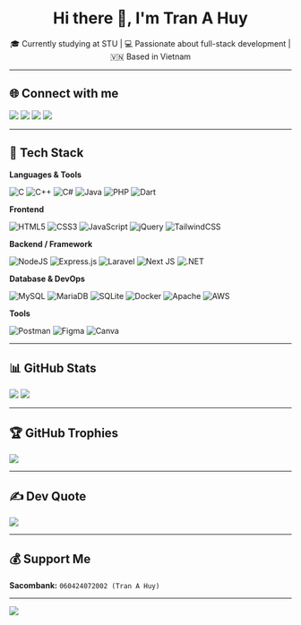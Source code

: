 <h1 align="center">Hi there 👋, I'm Tran A Huy</h1>
<p align="center">🎓 Currently studying at STU | 💻 Passionate about full-stack development | 🇻🇳 Based in Vietnam</p>

---

## 🌐 Connect with me

<p align="left">
  <a href="https://www.facebook.com/profile.php?id=100010236822834" target="_blank"><img src="https://img.shields.io/badge/Facebook-%231877F2.svg?logo=Facebook&logoColor=white" /></a>
  <a href="https://instagram.com/tr.ahuyyyy" target="_blank"><img src="https://img.shields.io/badge/Instagram-%23E4405F.svg?logo=Instagram&logoColor=white" /></a>
  <a href="https://tiktok.com/@tr.ahuy" target="_blank"><img src="https://img.shields.io/badge/TikTok-%23000000.svg?logo=TikTok&logoColor=white" /></a>
  <a href="https://www.linkedin.com/in/tr%E1%BA%A7n-a-huy-953253332/" target="_blank"><img src="https://img.shields.io/badge/LinkedIn-%230077B5.svg?logo=linkedin&logoColor=white" /></a>
</p>

---

## 🧰 Tech Stack

**Languages & Tools**

![C](https://img.shields.io/badge/c-%2300599C.svg?style=for-the-badge&logo=c&logoColor=white)
![C++](https://img.shields.io/badge/c++-%2300599C.svg?style=for-the-badge&logo=c%2B%2B&logoColor=white)
![C#](https://img.shields.io/badge/c%23-%23239120.svg?style=for-the-badge&logo=c-sharp&logoColor=white)
![Java](https://img.shields.io/badge/java-%23ED8B00.svg?style=for-the-badge&logo=java&logoColor=white)
![PHP](https://img.shields.io/badge/php-%23777BB4.svg?style=for-the-badge&logo=php&logoColor=white)
![Dart](https://img.shields.io/badge/dart-%230175C2.svg?style=for-the-badge&logo=dart&logoColor=white)

**Frontend**

![HTML5](https://img.shields.io/badge/html5-%23E34F26.svg?style=for-the-badge&logo=html5&logoColor=white)
![CSS3](https://img.shields.io/badge/css3-%231572B6.svg?style=for-the-badge&logo=css3&logoColor=white)
![JavaScript](https://img.shields.io/badge/javascript-%23323330.svg?style=for-the-badge&logo=javascript&logoColor=%23F7DF1E)
![jQuery](https://img.shields.io/badge/jquery-%230769AD.svg?style=for-the-badge&logo=jquery&logoColor=white)
![TailwindCSS](https://img.shields.io/badge/tailwindcss-%2338B2AC.svg?style=for-the-badge&logo=tailwind-css&logoColor=white)

**Backend / Framework**

![NodeJS](https://img.shields.io/badge/node.js-6DA55F?style=for-the-badge&logo=node.js&logoColor=white)
![Express.js](https://img.shields.io/badge/express.js-%23404d59.svg?style=for-the-badge&logo=express&logoColor=%2361DAFB)
![Laravel](https://img.shields.io/badge/laravel-%23FF2D20.svg?style=for-the-badge&logo=laravel&logoColor=white)
![Next JS](https://img.shields.io/badge/Next-black?style=for-the-badge&logo=next.js&logoColor=white)
![.NET](https://img.shields.io/badge/.NET-5C2D91?style=for-the-badge&logo=.net&logoColor=white)

**Database & DevOps**

![MySQL](https://img.shields.io/badge/mysql-%2300f.svg?style=for-the-badge&logo=mysql&logoColor=white)
![MariaDB](https://img.shields.io/badge/MariaDB-003545?style=for-the-badge&logo=mariadb&logoColor=white)
![SQLite](https://img.shields.io/badge/sqlite-%2307405e.svg?style=for-the-badge&logo=sqlite&logoColor=white)
![Docker](https://img.shields.io/badge/docker-%230db7ed.svg?style=for-the-badge&logo=docker&logoColor=white)
![Apache](https://img.shields.io/badge/apache-%23D42029.svg?style=for-the-badge&logo=apache&logoColor=white)
![AWS](https://img.shields.io/badge/AWS-%23FF9900.svg?style=for-the-badge&logo=amazon-aws&logoColor=white)

**Tools**

![Postman](https://img.shields.io/badge/Postman-FF6C37?style=for-the-badge&logo=postman&logoColor=white)
![Figma](https://img.shields.io/badge/figma-%23F24E1E.svg?style=for-the-badge&logo=figma&logoColor=white)
![Canva](https://img.shields.io/badge/Canva-%2300C4CC.svg?style=for-the-badge&logo=Canva&logoColor=white)

---

## 📊 GitHub Stats

![](https://github-readme-stats.vercel.app/api/top-langs/?username=tranahuy2407&theme=radical&hide_border=true&layout=compact)
![](https://github-readme-stats.vercel.app/api?username=tranahuy2407&show_icons=true&theme=radical&hide_border=true)

---

## 🏆 GitHub Trophies

![](https://github-trophies.vercel.app/?username=tranahuy2407&theme=gruvbox&no-frame=true&no-bg=true&margin-w=4)

---

## ✍️ Dev Quote

![](https://quotes-github-readme.vercel.app/api?type=horizontal&theme=gruvbox)

---

## 💰 Support Me

**Sacombank:** `060424072002 (Tran A Huy)`

---

[![](https://visitcount.itsvg.in/api?id=tranahuy2407&icon=0&color=0)](https://visitcount.itsvg.in)
